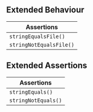 ## Extended Behaviour
| Assertions              |
| ----------------------- | 
| `stringEqualsFile()`    | 
| `stringNotEqualsFile()` | 

## Extended Assertions 
| Assertions              |
| ----------------------- | 
| `stringEquals()`        | 
| `stringNotEquals()`     | 
